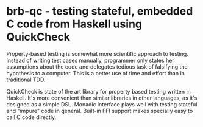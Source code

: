 # brb-qc - testing stateful, embedded C code from Haskell using QuickCheck

Property-based testing is somewhat more scientific approach to testing.
Instead of writing test cases manually, programmer only states her assumptions about the code and delegates
tedious task of falsifying the hypothesis to a computer. This is a better use of time and effort
than in traditional TDD.

QuickCheck is state of the art library for property based testing written in Haskell.
It's more convenient than similar libraries in other languages, as it's designed as a simple DSL.
Monadic interface plays well with testing stateful and "impure" code in general. Built-in FFI support
makes specially easy to call C code directly.
